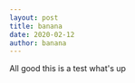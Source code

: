 ```yaml
---
layout: post
title: banana
date: 2020-02-12
author: banana
---
```



All good
this is a test
what's up

